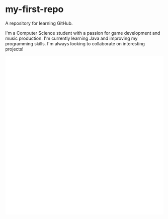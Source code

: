 # my-first-repo
A repository for learning GitHub.

I'm a Computer Science student with a passion for game development and music production.
I'm currently learning Java and improving my programming skills.
I'm always looking to collaborate on interesting projects!

![Profile Picture](./profilepicture.png)
